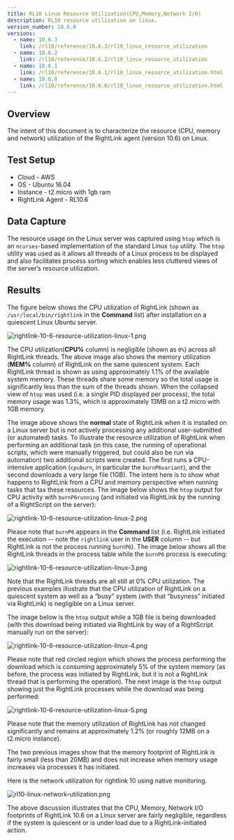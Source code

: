 ```yaml
---
title: RL10 Linux Resource Utilization(CPU,Memory,Network I/O)
description: RL10 resource utilization on linux.
version_number: 10.6.0
versions:
  - name: 10.6.3
    link: /rl10/reference/10.6.3/rl10_linux_resource_utilization
  - name: 10.6.2
    link: /rl10/reference/10.6.2/rl10_linux_resource_utilization
  - name: 10.6.1
    link: /rl10/reference/10.6.1/rl10_linux_resource_utilization.html
  - name: 10.6.0
    link: /rl10/reference/10.6.0/rl10_linux_resource_utilization.html
---
```

## Overview

The intent of this document is to characterize the resource (CPU, memory and network) utilization of the RightLink agent (version 10.6) on Linux.

## Test Setup

* Cloud - AWS
* OS - Ubuntu 16.04
* Instance - t2.micro with 1gb ram
* RightLink Agent - RL10.6

## Data Capture
The resource usage on the Linux server was captured using `htop` which is an `ncurses`-based implementation of the standard Linux `top` utility.  The `htop` utility was used as it allows all threads of a Linux process to be displayed and also facilitates process sorting which enables less cluttered views of the server’s resource utilization.

## Results

The figure below shows the CPU utilization of RightLink (shown as `/usr/local/bin/rightlink` in the **Command** list) after installation on a quiescent Linux Ubuntu server.

![rightlink-10-6-resource-utilization-linux-1.png](/img/rightlink-10-6-resource-utilization-linux-1.png)

The CPU utilization(**CPU%** column) is negligible (shown as `0%`) across all RightLink threads. The above image also shows the memory utilization (**MEM%** column) of RightLink on the same quiescent system. Each RightLink thread is shown as using approximately 1.1% of the available system memory. These threads share some memory so the total usage is significantly less than the sum of the threads shown.  When the collapsed view of `htop` was used (i.e. a single PID displayed per process), the total memory usage was 1.3%, which is approximately 13MB on a t2.micro with 1GB memory.

The image above shows the **normal** state of RightLink when it is installed on a Linux server but is not actively processing any additional user-submitted (or automated) tasks.  To illustrate the resource utilization of RightLink when performing an additional task (in this case, the running of operational scripts, which were manually triggered, but could also be run via automation) two additional scripts were created.  The first runs a CPU-intensive application (`cpuburn`, in particular the `burnP6variant`), and the second downloads a very large file (1GB).  The intent here is to show what happens to RightLink from a CPU and memory perspective when running tasks that tax these resources.  The image below shows the `htop` output for CPU activity with `burnP6running` (and initiated via RightLink by the running of a RightScript on the server):

![rightlink-10-6-resource-utilization-linux-2.png](/img/rightlink-10-6-resource-utilization-linux-2.png)

Please note that `burnP6` appears in the **Command** list (i.e. RightLink initiated the execution -- note the `rightlink` user in the **USER** column -- but RightLink is not the process running `burnP6`). The image below shows all the RightLink threads in the process table while the `burnP6` process is executing:

![rightlink-10-6-resource-utilization-linux-3.png](/img/rightlink-10-6-resource-utilization-linux-3.png)

 Note that the RightLink threads are all still at 0% CPU utilization.  The previous examples illustrate that the CPU utilization of RightLink on a quiescent system as well as a “busy” system (with that “busyness” initiated via RightLink) is negligible on a Linux server. 

 The image below is the `htop` output while a 1GB file is being downloaded (with this download being initiated via RightLink by way of a RightScript manually run on the server):

 ![rightlink-10-6-resource-utilization-linux-4.png](/img/rightlink-10-6-resource-utilization-linux-4.png)

 Please note that red circled region which shows the process performing the download which is consuming approximately 5% of the system memory (as before, the process was initiated by RightLink, but it is not a RightLink thread that is performing the operation).  The next image is the `htop` output showing just the RightLink processes while the download was being performed: 


 ![rightlink-10-6-resource-utilization-linux-5.png](/img/rightlink-10-6-resource-utilization-linux-5.png)

 Please note that the memory utilization of RightLink has not changed significantly and remains at approximately 1.2% (or roughly 12MB on a t2.micro instance). 
 
 The two previous images show that the memory footprint of RightLink is fairly small (less than 20MB) and does not increase when memory usage increases via processes it has initiated.
 
 Here is the network utilization for rightlink 10 using native monitoring.
 
 ![rl10-linux-network-utilization.png](/img/rl10-linux-network-utilization.png)
 
 The above discussion illustrates that the CPU, Memory, Network I/O footprints of RightLink 10.6 on a Linux server are fairly negligible, regardless if the system is quiescent or is under load due to a RightLink-initiated action.
